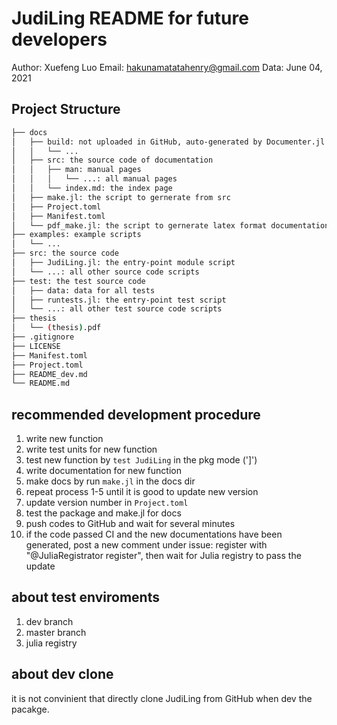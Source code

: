 # JudiLing README for future developers

Author: Xuefeng Luo
Email: hakunamatatahenry@gmail.com
Data: June 04, 2021


## Project Structure

```bash
├── docs
│   ├── build: not uploaded in GitHub, auto-generated by Documenter.jl
│   │   └── ...
│   ├── src: the source code of documentation
│   │   ├── man: manual pages
│   │   │   └── ...: all manual pages
│   │   └── index.md: the index page
│   ├── make.jl: the script to gernerate from src
│   ├── Project.toml
│   ├── Manifest.toml
│   └── pdf_make.jl: the script to gernerate latex format documentation
├── examples: example scripts
│   └── ...
├── src: the source code
│   ├── JudiLing.jl: the entry-point module script
│   └── ...: all other source code scripts
├── test: the test source code
│   ├── data: data for all tests
│   ├── runtests.jl: the entry-point test script
│   └── ...: all other test source code scripts
├── thesis
│   └── (thesis).pdf
├── .gitignore
├── LICENSE
├── Manifest.toml
├── Project.toml
├── README_dev.md
└── README.md
```

## recommended development procedure
1. write new function
2. write test units for new function
3. test new function by `test JudiLing` in the pkg mode (']')
4. write documentation for new function
5. make docs by run `make.jl` in the docs dir
6. repeat process 1-5 until it is good to update new version
7. update version number in `Project.toml`
8. test the package and make.jl for docs
9. push codes to GitHub and wait for several minutes
10. if the code passed CI and the new documentations have been generated, post a new comment under issue: register with "@JuliaRegistrator register", then wait for Julia registry to pass the update

## about test enviroments

1. dev branch
2. master branch
3. julia registry

## about dev clone
it is not convinient that directly clone JudiLing from GitHub when dev the pacakge.

## 
